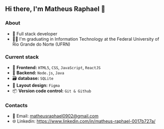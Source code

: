 
## Hi there, I'm Matheus Raphael 👋


### About
- 📌 Full stack developer
- 🧑‍💻 I'm graduating in Information Technology at the Federal University of Rio Grande do Norte (UFRN)

### Current stack

- 📄 **Frontend:** `HTML5`, `CSS`, `JavaScript`, `ReactJS`
- 🔨 **Backend:** `Node.js`, `Java`
- 🗃️ **database:** `SQLite`
- 🎨 **Layout design:** `Figma`
- 📦️ **Version code control:** `Git & Github`

### Contacts
- 👥 Email: matheusraphael0902@gmail.com
- 🌐 Linkedin: https://www.linkedin.com/in/matheus-raphael-0017b727a/
